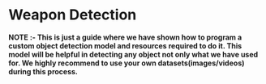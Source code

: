 # Weapon Detection
<strong>NOTE :- This is just a guide where we have shown how to program a custom object detection model and resources required to do it. This model will be helpful in detecting any object not only what we have used for. We highly recommend to use your own datasets(images/videos) during this process.</strong>
<br /><br />
